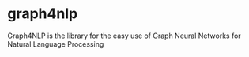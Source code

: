# graph4nlp
Graph4NLP is the library for the easy use of Graph Neural Networks for Natural Language Processing
